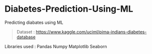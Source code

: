 # Diabetes-Prediction-Using-ML

Predicting diabates using ML

>Dataset : https://www.kaggle.com/uciml/pima-indians-diabetes-database

Libraries used :
Pandas
Numpy
Matplotlib
Seaborn

